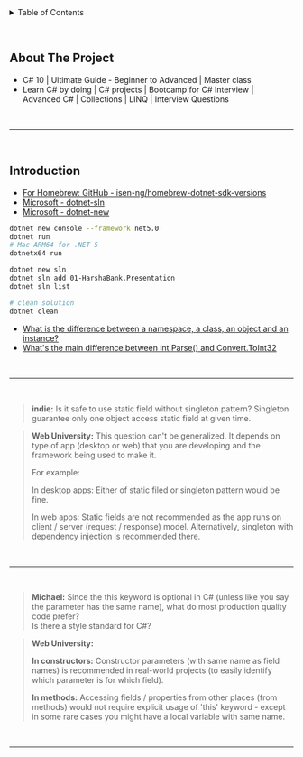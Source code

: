 <details>
  <summary>Table of Contents</summary>
  <ol>
    <li><a href="#about-the-project">About The Project</a></li>
    <li><a href="#intoduction">Introduction</a></li>
  </ol>
</details>

&nbsp;

## About The Project

- C# 10 | Ultimate Guide - Beginner to Advanced | Master class
- Learn C# by doing | C# projects | Bootcamp for C# Interview | Advanced C# | Collections | LINQ | Interview Questions

&nbsp;

---

&nbsp;

## Introduction

- [For Homebrew: GitHub - isen-ng/homebrew-dotnet-sdk-versions](https://github.com/isen-ng/homebrew-dotnet-sdk-versions)
- [Microsoft - dotnet-sln](https://learn.microsoft.com/en-us/dotnet/core/tools/dotnet-sln)
- [Microsoft - dotnet-new](https://learn.microsoft.com/en-us/dotnet/core/tools/dotnet-new)

```sh
dotnet new console --framework net5.0
dotnet run
# Mac ARM64 for .NET 5
dotnetx64 run

dotnet new sln
dotnet sln add 01-HarshaBank.Presentation
dotnet sln list

# clean solution
dotnet clean
```

- [What is the difference between a namespace, a class, an object and an instance?](https://stackoverflow.com/questions/819793/what-is-the-difference-between-a-namespace-a-class-an-object-and-an-instance)
- [What's the main difference between int.Parse() and Convert.ToInt32](https://stackoverflow.com/questions/199470/whats-the-main-difference-between-int-parse-and-convert-toint32)

&nbsp;

---

&nbsp;

> **indie:** Is it safe to use static field without singleton pattern?
> Singleton guarantee only one object access static field at given time.

> **Web University:** This question can't be generalized.
> It depends on type of app (desktop or web) that you are developing and the framework being used to make it.
>
> For example:
>
> In desktop apps: Either of static filed or singleton pattern would be fine.
>
> In web apps: Static fields are not recommended as the app runs on client / server (request / response) model. Alternatively, singleton with dependency injection is recommended there.

&nbsp;

---

&nbsp;

> **Michael:** Since the this keyword is optional in C# (unless like you say the parameter has the same name), what do most production quality code prefer?<br/>
> Is there a style standard for C#?

> **Web University:**
>
> **In constructors:**
> Constructor parameters (with same name as field names) is recommended in real-world projects (to easily identify which parameter is for which field).
>
> **In methods:**
> Accessing fields / properties from other places (from methods) would not require explicit usage of 'this' keyword - except in some rare cases you might have a local variable with same name.

&nbsp;

---

&nbsp;
